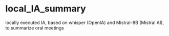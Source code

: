 # local_IA_summary
locally executed IA, based on whisper (OpenIA) and Mistral-8B (Mistral AI), to summarize oral meetings

